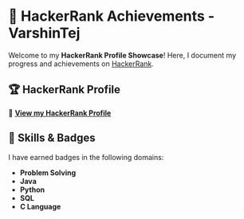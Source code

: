 # 🚀 HackerRank Achievements - VarshinTej

Welcome to my **HackerRank Profile Showcase**! Here, I document my progress and achievements on [HackerRank](https://www.hackerrank.com/varshintej).

## 🏆 HackerRank Profile
🔗 **[View my HackerRank Profile](https://www.hackerrank.com/varshintej)**

## 📌 Skills & Badges
I have earned badges in the following domains:

- **Problem Solving**
- **Java**
- **Python**
- **SQL**
- **C Language**


